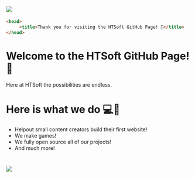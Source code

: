 # <a href="https://discord.gg/N4FUBaMX2b"><img style="display: flex;" src="https://cdn.discordapp.com/attachments/840876941678084116/960185893761744956/githubbanner.png"></img><a>

```html
<head>
     <title>Thank you for visiting the HTSoft GitHub Page! 👋</title>
</head>
```

# Welcome to the HTSoft GitHub Page! 👋

Here at HTSoft the possibilities are endless.

# Here is what we do 💻🚀
  * Helpout small content creators build their first website!
  * We make games!
  * We fully open source all of our projects!
  * And much more!

# <a href="https://discord.gg/N4FUBaMX2b"><img style="display: flex;" src="https://cdn.discordapp.com/attachments/840876941678084116/960190509085786202/discord.png"></img><a>
